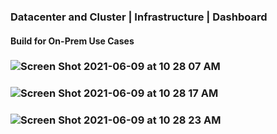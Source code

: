 ### Datacenter and Cluster | Infrastructure | Dashboard
#### Build for On-Prem Use Cases

### ![Screen Shot 2021-06-09 at 10 28 07 AM](https://user-images.githubusercontent.com/84854976/121374110-9f577980-c90d-11eb-947f-df3a0e775134.png)
### ![Screen Shot 2021-06-09 at 10 28 17 AM](https://user-images.githubusercontent.com/84854976/121374108-9ebee300-c90d-11eb-82c5-7afd4ca7ecdd.png)
### ![Screen Shot 2021-06-09 at 10 28 23 AM](https://user-images.githubusercontent.com/84854976/121374104-9ebee300-c90d-11eb-9c79-aa1c261bc740.png)
